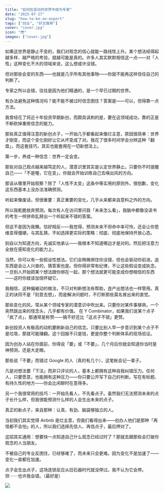 ```yaml
---
title: "如何在变动的世界中成为专家"
date: "2025-07-27"
slug: "how-to-be-an-expert"
tags: ["创业", "好文推荐"]
cover: "cover.jpg"
icon: "😎"
images: ["cover.jpg"]
---
```

如果这世界是静止不变的，我们对观念的信心就能一路线性上升。某个想法经得起越多样、越严格的考验，就越可能是真的。许多人其实默默相信这一点——对「人性」这种变化不大的领域来说，这么想或许没错。



但对那些会变的东西——也就是几乎所有其他事物——你就不能再这样信任自己的判断了。



专家之所以会错，往往是因为他们精通的，是一个早已过期的世界。



有办法避免这种情况吗？能不能不被过时信念困住？答案是——可以，但得靠一点方法。



我曾经花了将近十年投资早期新创，而颇具讽刺的是，要在这领域成功，靠的正是不断砍掉重练信念的能力。



那些真正值得注意的新创点子，一开始几乎都看起来像烂主意，原因很简单：世界才刚变，而这个变化刚好让它从坏变成了对。我花了很多时间学会分辨这种「翻盘」，而这套技巧，其实也能套用在一切新想法上。



第一步，养成一种信念：世界一定会变。



那些对自己观点越来越笃定的人，潜意识里其实是认定世界静止。只要你不时提醒自己——「不是喔，它在变」，你就会开始训练自己去嗅出风的方向。



那该从哪里开始观察？除了「人性不太变」这条中等实用的原则外，很抱歉，变化这东西基本上没办法准确预测。



听起来像废话，但很重要：真正重要的变化，几乎从来都来自意料之外的方向。



所以我乾脆放弃预测。每次有人在访问里问我「未来怎么看」，我脑中都像没读书的考生一样拼命乱掰出一个听起来不错的答案。



但这不是因为我懒。恰好相反——我觉得，预测未来不但命中率可怜，还会让你思维变得僵硬。与其乱猜，不如选择更实际的策略：彻底、彻底地保持开放心态。



别自以为知道方向，先诚实地承认——我根本不知道哪边才是对的。然后把注意力全放在感知变化的能力上。



当然，你可以有一些假设性想法。它们会稍微绑住你没错，但也会驱动你前进。追东西是会让人兴奋的，猜答案也是。但你得非常有纪律，不让这些假设变成执念。
一旦别人开始把某个想法跟你绑在一起，那个想法就更可能变成你想相信的东西——这时你就该加倍怀疑它。



我相信，这种偏被动的做法，不只对判断想法有帮助，连产出想法也一样管用。真正的诀窍不是「刻意去想」，而是解决问题时，不打断那些莫名冒出来的直觉。



那些变化的风，常从某个领域专家的潜意识中吹出来。只要你对某件事够熟，一个突然跳出来的怪念头，几乎都有价值。
在 Y Combinator，如果我们说某个点子「疯了点」，那通常是称赞——搞不好还比「这点子不错」更赞。



新创投资人有极高的动机要刷新自己的信念。只要比别人早一步意识到某个点子不是垃圾，那就可能赚翻。这个回报不只是钱，更是你整个判断体系的现场验证。



因为创办人站在你面前，你得说「要」或「不要」，几个月后你就会知道你当时是神预测，还是大走眼。



那些说「不要」而错过 Google 的人（真的有几个），这笔帐会记一辈子。



凡是对想法要「下注」而非只评论的人，基本上都拥有这种自我纠错压力。任何人，只要愿意，也能拥有这种压力——你只要公开写下自己的判断。写在有标题、有持久性的地方——你会比闲聊时在意得多。



另一个我很常用的技巧：一开始先看人，不先看点子。虽然我们无法预测未来的点子长什么样，但我很能预测什么样的人会生出未来的点子。



真正的新点子，来自那种：认真、有劲、脑袋够独立的人。



当初我们其实觉得 Airbnb 是烂主意，但我们看得出来——创办人他们是那种「再怪都不会怕」的人，所以我们选择先信人、再信点子，最后押对了。



这招其实通用：想要快一点知道自己什么观念已经过时了？那就去跟那些会打破你观念的人当朋友。



不被自己的专业反困住，已经够难了，而未来只会更难。因为变化不是加速了——变化一直都在加速。



点子会生出点子，这场连锁反应从旧石器时代就没停过。我不认为它会停。
但⋯⋯也许我会错。（最好是）




![](https://prod-files-secure.s3.us-west-2.amazonaws.com/112d0858-5090-4d34-a606-b75eb8d65fd2/46476355-9cf3-4e99-9b7a-3531bc426380/1000202064.png?X-Amz-Algorithm=AWS4-HMAC-SHA256&X-Amz-Content-Sha256=UNSIGNED-PAYLOAD&X-Amz-Credential=ASIAZI2LB466V7HVCYY5%2F20251013%2Fus-west-2%2Fs3%2Faws4_request&X-Amz-Date=20251013T223220Z&X-Amz-Expires=3600&X-Amz-Security-Token=IQoJb3JpZ2luX2VjEKb%2F%2F%2F%2F%2F%2F%2F%2F%2F%2FwEaCXVzLXdlc3QtMiJHMEUCIGCHA6clmEFU2dip2jAiVAgfiJvpcI8f98WzhVGMmzr1AiEAlLrOoOitcTpLnPOKef4N79PKi9KJ3YZn1m2Kyad8R2Aq%2FwMITxAAGgw2Mzc0MjMxODM4MDUiDDV5SPF19WDl9AgyHSrcA64AGfvc7sGpm2iNYrfy9ErawYk165XQeGkHbP%2F%2FCBnvGZj2D95fZ70%2FPu6scB8Ut%2B0CtvPBJlRBrOIAqpmUYuqAwosEaMjGV14KRAaDxA7BYLKb8fRl4PGgh47ldgl4lSRrBzMk%2FzgvcWG0Nq21vtqTcxl2w0A6XKY2BaObH8B%2BR%2BdP6S4xMEkx2N4u2IJz4joXmh5VO0uIBmoZEkuyS4oGuQHLfItNFDWX2gA5XhxFfRPfR3R0CHwTP2ObqeM6irmRJI8fuRwk7P53lTlm2aoRbyNN3xJIIstC3iaPHEBWvgdEzJb2zInkrivcnaxnJSQj43KCmO3pvcNcg27%2FeYifL60uLTdDTxS%2BcBZUzUxUku7KNCXEl4j2kDtocBZtDCplb4V2TL0SfxN7poZCCe1RQ3F4Wd5Z1R89f6UdUuib45Hxn7lfSBuCxdQkjou%2FzGu212%2FfoxxktwI2WxVamj1tYAlFLx226n9nGV1wH8j7%2BkhW1oosm3nSyBSQLcDSLA3GTSNEIeA7F21bzaUBXDqnE%2B%2BtbWSz%2B73m%2Fmfz7p7XByu677p74lLoqK%2FboTnZ%2Ffxu0upNCh03AzWU4gs8m6Xj48C47BUClXxpsUszLv6vnf%2F3aTEgnY1xMJHyMKvztccGOqUB17MNggdpP6bS%2BNfk1EflP0F6LdTquXk%2FLNlKWwwyo5y%2BAY6bqQnf3pbWss6cfhp9QDOlza%2BWzXNXoDN9oN3W8AZEi5x9XXNwK%2F9J1StFtOfDy4sSTvYyYycmKqv4WW90%2BrcnrVZ0mcDplv3QG3QpVz6fgFVNRTw9JcZLHOS59xq%2FRx%2B4e8IuxMd3pv3fU2QQ2MFfEtMW8PzLPLZ%2B36bc%2FZ7%2FysBT&X-Amz-Signature=9b73cf006decd5c1a95dcd45d17148931d75fcbd3f517c0b023c166f96b58032&X-Amz-SignedHeaders=host&x-amz-checksum-mode=ENABLED&x-id=GetObject)

